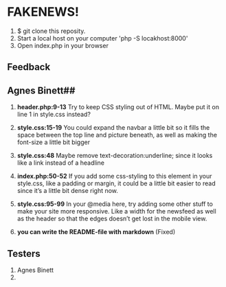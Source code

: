 # FAKENEWS!

1. \$ git clone this reposity.
2. Start a local host on your computer
   'php -S locakhost:8000'
3. Open index.php in your browser

## Feedback

## Agnes Binett##

1. **header.php:9-13**
   Try to keep CSS styling out of HTML. Maybe put it on line 1 in style.css instead?

2. **style.css:15-19**
   You could expand the navbar a little bit so it fills the space between the top line and picture beneath, as well as making the font-size a little bit bigger

3. **style.css:48**
   Maybe remove text-decoration:underline; since it looks like a link instead of a headline

4. **index.php:50-52**
   If you add some css-styling to this element in your style.css, like a padding or margin, it could be a little bit easier to read since it’s a little bit dense right now.

5. **style.css:95-99**
   In your @media here, try adding some other stuff to make your site more responsive. Like a width for the newsfeed as well as the header so that the edges doesn’t get lost in the mobile view.

6. **you can write the README-file with markdown** (Fixed)

## Testers

1. Agnes Binett
2.
